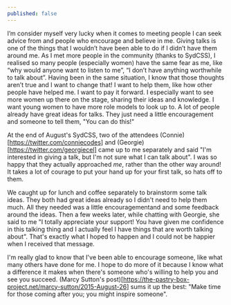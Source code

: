 ```yaml
---
published: false
---
```


I’m consider myself very lucky when it comes to meeting people I can seek advice from and people who encourage and believe in me. Giving talks is one of the things that I wouldn’t have been able to do if I didn’t have them around me. As I met more people in the community (thanks to SydCSS), I realised so many people (especially women) have the same fear as me, like “why would anyone want to listen to me”, “I don’t have anything worthwhile to talk about”. Having been in the same situation,  I know that those thoughts aren’t true and I want to change that! I want to help them, like how other people have helped me. I want to pay it forward. I especially want to see more women up there on the stage, sharing their ideas and knowledge. I want young women to have more role models to look up to. A lot of people already have great ideas for talks. They just need a little encouragement and someone to tell them, "You can do this!"

At the end of August's SydCSS, two of the attendees (Connie)[https://twitter.com/conniecodes] and (Georgie)[https://twitter.com/georgiecel] came up to me separately and said "I'm interested in giving a talk, but I'm not sure what I can talk about". I was so happy that they actually approached _me_, rather than the other way around! It takes a lot of courage to put your hand up for your first talk, so hats off to them. 

We caught up for lunch and coffee separately to brainstorm some talk ideas. They both had great ideas already so I didn't need to help them much. All they needed was a little encouragementand and some feedback around the ideas. Then a few weeks later, while chatting with Georgie, she said to me "I totally appreciate your support! You have given me confidence in this talking thing and I actually feel I have things that are worth talking about". That's exactly what I hoped to happen and I could not be happier when I received that message. 


I'm really glad to know that I've been able to encourage someone, like what many others have done for me. I hope to do more of it because I know what a difference it makes when there's someone who's willing to help you and see you succeed. (Marcy Sutton's post)[https://the-pastry-box-project.net/marcy-sutton/2015-August-26] sums it up the best: "Make time for those coming after you; you might inspire someone".